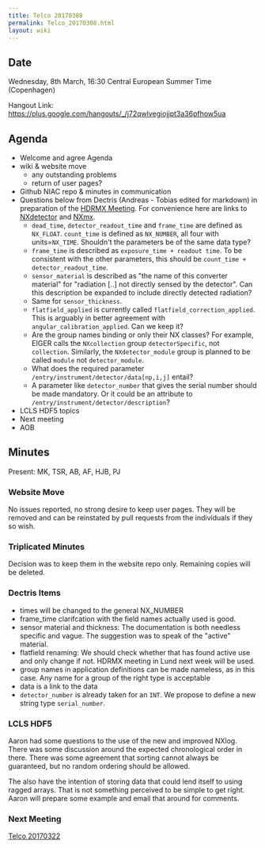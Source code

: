 ```yaml
---
title: Telco 20170308
permalink: Telco_20170308.html
layout: wiki
---
```


Date
----

Wednesday, 8th March, 16:30 Central European Summer Time (Copenhagen)

<!-- end of autogeneration -->

Hangout Link:
<https://plus.google.com/hangouts/_/j72qwlvegiojjpt3a36pfhow5ua>

Agenda
------

-   Welcome and agree Agenda
-   wiki & website move
    -   any outstanding problems
    -   return of user pages?
-   Github NIAC repo & minutes in communication
-   Questions below from Dectris (Andreas - Tobias edited for markdown) in preparation of the [HDRMX Meeting](https://indico.maxiv.lu.se/event/233/overview). For convenience here are links to [NXdetector](http://download.nexusformat.org/doc/html/classes/base_classes/NXdetector.html#nxdetector) and [NXmx](http://download.nexusformat.org/doc/html/classes/applications/NXmx.html#nxmx).
    *   `dead_time`, `detector_readout_time` and `frame_time` are defined as `NX_FLOAT`.  `count_time` is defined as `NX_NUMBER`, all four with units=`NX_TIME`.  Shouldn't the parameters be of the same data type?
    *   `frame_time` is described as `exposure_time + readout time`.  To be consistent with the other parameters, this should be `count_time + detector_readout_time`.
    *   `sensor_material` is described as "the name of this converter material" for "radiation [..] not directly sensed by the detector".  Can this description be expanded to include directly detected radiation?
    *   Same for `sensor_thickness`.
    *   `flatfield_applied` is currently called `flatfield_correction_applied`.  This is arguably in better agreement with `angular_calibration_applied`.  Can we keep it?
    *   Are the group names binding or only their NX classes?  For example, EIGER calls the `NXcollection` group `detectorSpecific`, not `collection`.  Similarly, the `NXdetector_module` group is planned to be called `module` not `detector_module`.
    *   What does the required parameter `/entry/instrument/detector/data[np,i,j]` entail?
    *   A parameter like `detector_number` that gives the serial number should be made mandatory.  Or it could be an attribute to `/entry/instrument/detector/description`?
-   LCLS HDF5 topics
-   Next meeting
-   AOB

Minutes
-------

Present: MK, TSR, AB, AF, HJB, PJ

### Website Move

No issues reported, no strong desire to keep user pages. They will be removed and can be reinstated by pull requests from the individuals if they so wish.

### Triplicated Minutes

Decision was to keep them in the website repo only. Remaining copies will be deleted.

### Dectris Items

* times will be changed to the general NX_NUMBER
* frame_time clarifcation with the field names actually used is good.
* sensor material and thickness: The documentation is both needless specific and vague. The suggestion was to speak of the "active" material.
* flatfield renaming: We should check whether that has found active use and only change if not. HDRMX meeting in Lund next week will be used.
* group names in application definitions can be made nameless, as in this case. Any name for a group of the right type is acceptable
* data is a link to the data
* `detector_number` is already taken for an `INT`. We propose to define a new string type `serial_number`.

### LCLS HDF5

Aaron had some questions to the use of the new and improved NXlog. There was some discussion around the expected chronological order in there.
There was some agreement that sorting cannot always be guaranteed, but no random ordering should be allowed.

The also have the intention of storing data that could lend itself to using ragged arrays. That is not something perceived to be simple to get right.
Aaron will prepare some example and email that around for comments.

### Next Meeting 
[Telco 20170322](Telco_20170322.html)



